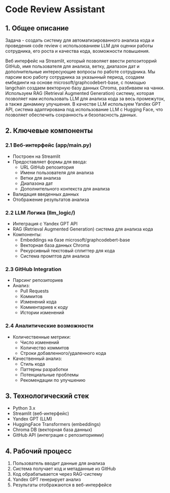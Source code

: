 # Code Review Assistant 

## 1. Общее описание
Задача - создать систему для автоматизированного анализа кода и проведения code review с использованием LLM для оценки работы сотрудника, его роста и качества кода, возможности повышения.

Веб интерфейс на Streamlit, который позволяет ввести репозиторрий GitHub, имя пользователя для анализа, ветку, диапазон дат и дополнительные интересующие вопросы по работе сотрудника. Мы парсим всю работу сотрудника за указынный период, создаем ембединги на основе microsoft/graphcodebert-base, c помощью langchain создаем векторную базу данных Chroma, разбиваем на чанки. Используем RAG (Retrieval Augmented Generation) систему, которая позволяет нам использовать LLM для анализа кода за весь промежуток, а также динамику улучшения. В качестве LLM используем Yandex GPT API, система адаптирована под использование LLM с Hugging Face, что позволяет обеспечить сохранность и безопасность данных.

## 2. Ключевые компоненты

### 2.1 Веб-интерфейс (app/main.py)
- Построен на Streamlit
- Предоставляет формы для ввода:
  - URL GitHub репозитория
  - Имени пользователя для анализа
  - Ветки для анализа
  - Диапазона дат
  - Дополнительного контекста для анализа
- Валидация введенных данных
- Отображение результатов анализа

### 2.2 LLM Логика (llm_logic/)
- Интеграция с Yandex GPT API
- RAG (Retrieval Augmented Generation) система для анализа кода
- Компоненты:
  - Embeddings на базе microsoft/graphcodebert-base
  - Векторная база данных Chroma
  - Рекурсивный текстовый сплиттер для кода
  - Система промптов для анализа

### 2.3 GitHub Integration
- Парсинг репозиториев
- Анализ:
  - Pull Requests
  - Коммитов
  - Изменений кода
  - Комментариев к коду
  - Истории изменений

### 2.4 Аналитические возможности
- Количественные метрики:
  - Число изменений
  - Количество коммитов
  - Строки добавленного/удаленного кода
- Качественный анализ:
  - Стиль кода
  - Паттерны разработки
  - Потенциальные проблемы
  - Рекомендации по улучшению

## 3. Технологический стек
- Python 3.x
- Streamlit (веб-интерфейс)
- Yandex GPT (LLM)
- HuggingFace Transformers (embeddings)
- Chroma DB (векторная база данных)
- GitHub API (интеграция с репозиториями)


## 4. Рабочий процесс
1. Пользователь вводит данные для анализа
2. Система получает код и метаданные из GitHub
3. Код обрабатывается через RAG-систему
4. Yandex GPT генерирует анализ
5. Результаты отображаются в веб-интерфейсе












